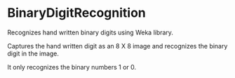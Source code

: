 BinaryDigitRecognition
======================

Recognizes hand written binary digits using Weka library.

Captures the hand written digit as an 8 X 8 image and recognizes the binary digit in the image.

It only recognizes the binary numbers 1 or 0.
